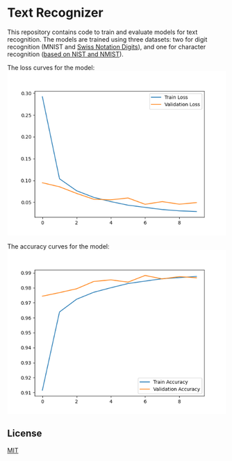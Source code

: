 # Text Recognizer

This repository contains code to train and evaluate models for text recognition. 
The models are trained using three datasets: two for digit recognition (MNIST and [Swiss Notation Digits](https://www.kaggle.com/datasets/olafkrastovski/handwritten-digits-0-9/data)), and 
one for character recognition ([based on NIST and NMIST](https://www.kaggle.com/datasets/sachinpatel21/az-handwritten-alphabets-in-csv-format/data)).

The loss curves for the model:
![Loss Curve](plot_2024-11-17%2022-26-40_0.png)

The accuracy curves for the model:
![Accuracy Curve](plot_2024-11-17%2022-26-40_1.png)

## License

[MIT](https://choosealicense.com/licenses/mit/)
